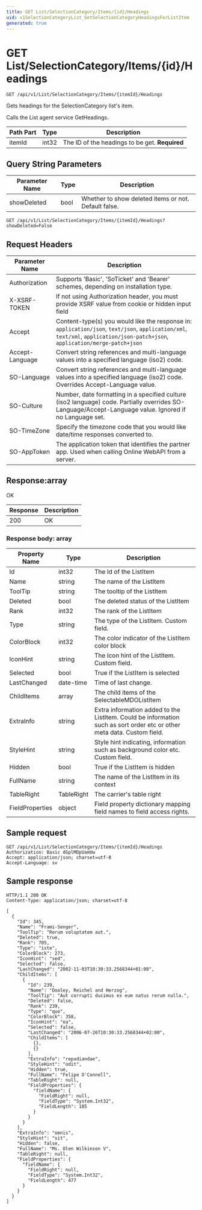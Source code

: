 ```yaml
---
title: GET List/SelectionCategory/Items/{id}/Headings
uid: v1SelectionCategoryList_GetSelectionCategoryHeadingsForListItem
generated: true
---
```


# GET List/SelectionCategory/Items/{id}/Headings

```http
GET /api/v1/List/SelectionCategory/Items/{itemId}/Headings
```

Gets headings for the SelectionCategory list's item.


Calls the List agent service GetHeadings.





| Path Part | Type | Description |
|-----------|------|-------------|
| itemId | int32 | The ID of the headings to be get. **Required** |


## Query String Parameters

| Parameter Name | Type |  Description |
|----------------|------|--------------|
| showDeleted | bool |  Whether to show deleted items or not. Default false. |

```http
GET /api/v1/List/SelectionCategory/Items/{itemId}/Headings?showDeleted=False
```


## Request Headers

| Parameter Name | Description |
|----------------|-------------|
| Authorization  | Supports 'Basic', 'SoTicket' and 'Bearer' schemes, depending on installation type. |
| X-XSRF-TOKEN   | If not using Authorization header, you must provide XSRF value from cookie or hidden input field |
| Accept         | Content-type(s) you would like the response in: `application/json`, `text/json`, `application/xml`, `text/xml`, `application/json-patch+json`, `application/merge-patch+json` |
| Accept-Language | Convert string references and multi-language values into a specified language (iso2) code. |
| SO-Language | Convert string references and multi-language values into a specified language (iso2) code. Overrides Accept-Language value. |
| SO-Culture | Number, date formatting in a specified culture (iso2 language) code. Partially overrides SO-Language/Accept-Language value. Ignored if no Language set. |
| SO-TimeZone | Specify the timezone code that you would like date/time responses converted to. |
| SO-AppToken | The application token that identifies the partner app. Used when calling Online WebAPI from a server. |


## Response:array

OK

| Response | Description |
|----------------|-------------|
| 200 | OK |

### Response body: array

| Property Name | Type |  Description |
|----------------|------|--------------|
| Id | int32 | The Id of the ListItem |
| Name | string | The name of the ListItem |
| ToolTip | string | The tooltip of the ListItem |
| Deleted | bool | The deleted status of the ListItem |
| Rank | int32 | The rank of the ListItem |
| Type | string | The type of the ListItem. Custom field. |
| ColorBlock | int32 | The color indicator of the ListItem color block |
| IconHint | string | The Icon hint of the ListItem. Custom field. |
| Selected | bool | True if the ListItem is selected |
| LastChanged | date-time | Time of last change. |
| ChildItems | array | The child items of the SelectableMDOListItem |
| ExtraInfo | string | Extra information added to the ListItem. Could be information such as sort order etc or other meta data. Custom field. |
| StyleHint | string | Style hint indicating, information such as background color etc. Custom field. |
| Hidden | bool | True if the ListItem is hidden |
| FullName | string | The name of the ListItem in its context |
| TableRight | TableRight | The carrier's table right |
| FieldProperties | object | Field property dictionary mapping field names to field access rights. |

## Sample request

```http!
GET /api/v1/List/SelectionCategory/Items/{itemId}/Headings
Authorization: Basic dGplMDpUamUw
Accept: application/json; charset=utf-8
Accept-Language: sv
```

## Sample response

```http_
HTTP/1.1 200 OK
Content-Type: application/json; charset=utf-8

[
  {
    "Id": 345,
    "Name": "Frami-Senger",
    "ToolTip": "Rerum voluptatem aut.",
    "Deleted": true,
    "Rank": 705,
    "Type": "iste",
    "ColorBlock": 273,
    "IconHint": "sed",
    "Selected": false,
    "LastChanged": "2002-11-03T10:30:33.2568344+01:00",
    "ChildItems": [
      {
        "Id": 239,
        "Name": "Dooley, Reichel and Herzog",
        "ToolTip": "Aut corrupti ducimus ex eum natus rerum nulla.",
        "Deleted": false,
        "Rank": 239,
        "Type": "quo",
        "ColorBlock": 358,
        "IconHint": "ea",
        "Selected": false,
        "LastChanged": "2006-07-26T10:30:33.2568344+02:00",
        "ChildItems": [
          {},
          {}
        ],
        "ExtraInfo": "repudiandae",
        "StyleHint": "odit",
        "Hidden": true,
        "FullName": "Felipe O'Connell",
        "TableRight": null,
        "FieldProperties": {
          "fieldName": {
            "FieldRight": null,
            "FieldType": "System.Int32",
            "FieldLength": 185
          }
        }
      }
    ],
    "ExtraInfo": "omnis",
    "StyleHint": "sit",
    "Hidden": false,
    "FullName": "Ms. Olen Wilkinson V",
    "TableRight": null,
    "FieldProperties": {
      "fieldName": {
        "FieldRight": null,
        "FieldType": "System.Int32",
        "FieldLength": 477
      }
    }
  }
]
```